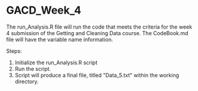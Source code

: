 # GACD_Week_4
The run_Analysis.R file will run the code that meets the criteria for the week 4 submission of the Getting and Cleaning Data course.
The CodeBook.md file will have the variable name information.

Steps:
1.  Initialize the run_Analysis.R script
2.  Run the script.
3.  Script will produce a final file, titled "Data_5.txt" within the working directory.
